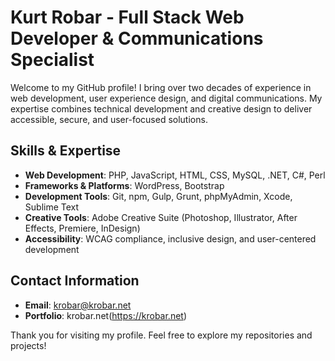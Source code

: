 # Kurt Robar - Full Stack Web Developer & Communications Specialist

Welcome to my GitHub profile! I bring over two decades of experience in web development, user experience design, and digital communications. My expertise combines technical development and creative design to deliver accessible, secure, and user-focused solutions.

## Skills & Expertise

- **Web Development**: PHP, JavaScript, HTML, CSS, MySQL, .NET, C#, Perl
- **Frameworks & Platforms**: WordPress, Bootstrap
- **Development Tools**: Git, npm, Gulp, Grunt, phpMyAdmin, Xcode, Sublime Text
- **Creative Tools**: Adobe Creative Suite (Photoshop, Illustrator, After Effects, Premiere, InDesign)
- **Accessibility**: WCAG compliance, inclusive design, and user-centered development

## Contact Information

- **Email**: [krobar@krobar.net](mailto:krobar@krobar.net)
- **Portfolio**: krobar.net(https://krobar.net)

Thank you for visiting my profile. Feel free to explore my repositories and projects!
